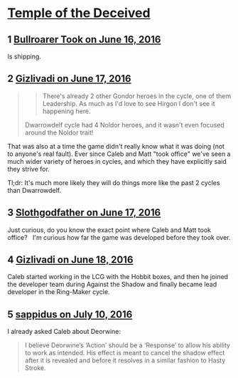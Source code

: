 # [Temple of the Deceived](https://community.fantasyflightgames.com/topic/222753-temple-of-the-deceived/)

## 1 [Bullroarer Took on June 16, 2016](https://community.fantasyflightgames.com/topic/222753-temple-of-the-deceived/?do=findComment&comment=2268451)

Is shipping.

## 2 [Gizlivadi on June 17, 2016](https://community.fantasyflightgames.com/topic/222753-temple-of-the-deceived/?do=findComment&comment=2271711)

> > There's already 2 other Gondor heroes in the cycle, one of them Leadership. As much as I'd love to see Hirgon I don't see it happening here.
> 
> Dwarrowdelf cycle had 4 Noldor heroes, and it wasn't even focused around the Noldor trait!

That was also at a time the game didn't really know what it was doing (not to anyone's real fault). Ever since Caleb and Matt "took office" we've seen a much wider variety of heroes in cycles, and which they have explicitly said they strive for.

Tl;dr: It's much more likely they will do things more like the past 2 cycles than Dwarrowdelf.

## 3 [Slothgodfather on June 17, 2016](https://community.fantasyflightgames.com/topic/222753-temple-of-the-deceived/?do=findComment&comment=2271825)

Just curious, do you know the exact point where Caleb and Matt took office?   I'm curious how far the game was developed before they took over.

## 4 [Gizlivadi on June 18, 2016](https://community.fantasyflightgames.com/topic/222753-temple-of-the-deceived/?do=findComment&comment=2271842)

Caleb started working in the LCG with the Hobbit boxes, and then he joined the developer team during Against the Shadow and finally became lead developer in the Ring-Maker cycle.

## 5 [sappidus on July 10, 2016](https://community.fantasyflightgames.com/topic/222753-temple-of-the-deceived/?do=findComment&comment=2302961)

I already asked Caleb about Deorwine:



> I believe Deorwine’s ‘Action’ should be a ‘Response’ to allow his ability to work as intended. His effect is meant to cancel the shadow effect after it is revealed and before it resolves in a similar fashion to Hasty Stroke.

